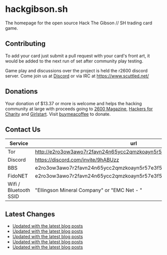 # hackgibson.sh
The homepage for the open source Hack The Gibson // SH trading card game.


## Contributing

To add your card just submit a pull request with your card's front art, it would be added to the next run of set after community play testing.

Game play and discussions over the project is held the r2600 discord server. Come join us at [Discord](https://discord.com/invite/9hABUzz) or via IRC at https://www.scuttled.net/


## Donations

Your donation of $13.37 or more is welcome and helps the hacking community at large with proceeds going to [2600 Magazine](https://2600.com/), [Hackers for Charity](https://hackersforcharity.org) and [Girlstart](https://girlstart.org).  Visit [buymeacoffee](https://www.buymeacoffee.com/hackgibson.sh) to donate.


## Contact Us

Service | url
-|-
Tor | http://e2ro3ow3awo7r2favn24n65ycc2qmzkoayn5r57e3f56nvjwdcgg32ad.onion
Discord | https://discord.com/invite/9hABUzz
BBS | e2ro3ow3awo7r2favn24n65ycc2qmzkoayn5r57e3f56nvjwdcgg32ad.onion:23
FidoNET | e2ro3ow3awo7r2favn24n65ycc2qmzkoayn5r57e3f56nvjwdcgg32ad.onion:24554
Wifi / Bluetooth SSID | "Ellingson Mineral Company" or "EMC Net - <fidonet address>"

## Latest Changes
<!-- BLOG-POST-LIST:START -->
- [Updated with the latest blog posts](https://github.com/DFW2600/hackgibson.sh/commit/2f3213899521e44eb8dc46a1536d1d2ddaccf8eb)
- [Updated with the latest blog posts](https://github.com/DFW2600/hackgibson.sh/commit/911a5314bc78117ed8cca583c03dd37a3b651caf)
- [Updated with the latest blog posts](https://github.com/DFW2600/hackgibson.sh/commit/a8b28cb94769a820bc9e00a887be7bb2014046c9)
- [Updated with the latest blog posts](https://github.com/DFW2600/hackgibson.sh/commit/3d49008615ca8a65af35b215e4a6255823dc19b5)
- [Updated with the latest blog posts](https://github.com/DFW2600/hackgibson.sh/commit/4ca64625e8478f59e2d62e3e9e03d59ef48b9b54)
<!-- BLOG-POST-LIST:END -->
